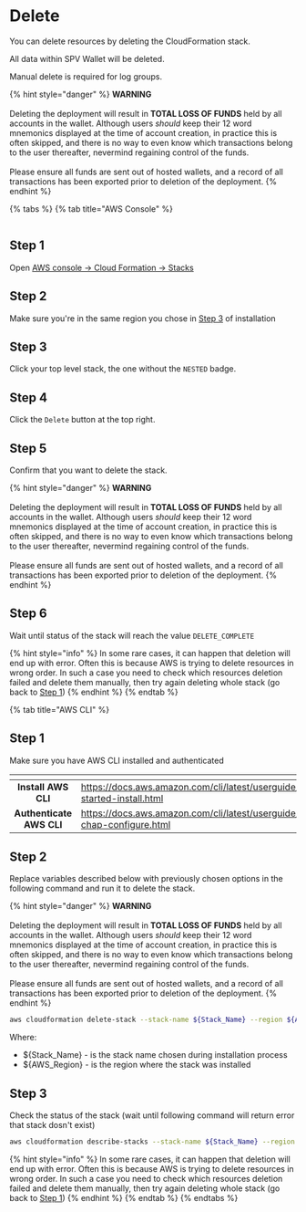# Delete

You can delete resources by deleting the CloudFormation stack.

All data within SPV Wallet will be deleted.

Manual delete is required for log groups.

{% hint style="danger" %}
**WARNING**\
\
Deleting the deployment will result in **TOTAL LOSS OF FUNDS** held by all accounts in the wallet. Although users _should_ keep their 12 word mnemonics displayed at the time of account creation, in practice this is often skipped, and there is no way to even know which transactions belong to the user thereafter, nevermind regaining control of the funds.\
\
Please ensure all funds are sent out of hosted wallets, and a record of all transactions has been exported prior to deletion of the deployment.
{% endhint %}

{% tabs %}
{% tab title="AWS Console" %}
<figure><img src="..//.gitbook/assets/image (11).png" alt=""><figcaption></figcaption></figure>

## Step 1

Open [AWS console -> Cloud Formation -> Stacks](https://console.aws.amazon.com/cloudformation/home#stacks)

## Step 2

Make sure you're in the same region you chose in [Step 3](installation.md#step-4) of installation

## Step 3

Click your top level stack, the one without the `NESTED` badge.

## Step 4

Click the `Delete` button at the top right.

## Step 5

Confirm that you want to delete the stack.

{% hint style="danger" %}
**WARNING**\
\
Deleting the deployment will result in **TOTAL LOSS OF FUNDS** held by all accounts in the wallet. Although users _should_ keep their 12 word mnemonics displayed at the time of account creation, in practice this is often skipped, and there is no way to even know which transactions belong to the user thereafter, nevermind regaining control of the funds.\
\
Please ensure all funds are sent out of hosted wallets, and a record of all transactions has been exported prior to deletion of the deployment.
{% endhint %}

## Step 6

Wait until status of the stack will reach the value `DELETE_COMPLETE`

{% hint style="info" %}
In some rare cases, it can happen that deletion will end up with error. Often this is because AWS is trying to delete resources in wrong order. In such a case you need to check which resources deletion failed and delete them manually, then try again deleting whole stack (go back to [Step 1](delete.md#step-1))
{% endhint %}
{% endtab %}

{% tab title="AWS CLI" %}
## Step 1

Make sure you have AWS CLI installed and authenticated

<table data-card-size="large" data-column-title-hidden data-view="cards" data-full-width="true"><thead><tr><th align="center"></th><th data-hidden data-card-target data-type="content-ref"></th></tr></thead><tbody><tr><td align="center"><strong>Install AWS CLI</strong></td><td><a href="https://docs.aws.amazon.com/cli/latest/userguide/getting-started-install.html">https://docs.aws.amazon.com/cli/latest/userguide/getting-started-install.html</a></td></tr><tr><td align="center"><strong>Authenticate AWS CLI</strong></td><td><a href="https://docs.aws.amazon.com/cli/latest/userguide/cli-chap-configure.html">https://docs.aws.amazon.com/cli/latest/userguide/cli-chap-configure.html</a></td></tr></tbody></table>

## Step 2

Replace variables described below with previously chosen options in the following command and run it to delete the stack.

{% hint style="danger" %}
**WARNING**\
\
Deleting the deployment will result in **TOTAL LOSS OF FUNDS** held by all accounts in the wallet. Although users _should_ keep their 12 word mnemonics displayed at the time of account creation, in practice this is often skipped, and there is no way to even know which transactions belong to the user thereafter, nevermind regaining control of the funds.\
\
Please ensure all funds are sent out of hosted wallets, and a record of all transactions has been exported prior to deletion of the deployment.
{% endhint %}

```bash
aws cloudformation delete-stack --stack-name ${Stack_Name} --region ${AWS_Region}
```

Where:

* ${Stack\_Name} - is the stack name chosen during installation process
* ${AWS\_Region} - is the region where the stack was installed

## Step 3

Check the status of the stack (wait until following command will return error that stack dosn't exist)

```bash
aws cloudformation describe-stacks --stack-name ${Stack_Name} --region ${AWS_Region}
```

{% hint style="info" %}
In some rare cases, it can happen that deletion will end up with error. Often this is because AWS is trying to delete resources in wrong order. In such a case you need to check which resources deletion failed and delete them manually, then try again deleting whole stack (go back to [Step 1](delete.md#step-1-1))
{% endhint %}
{% endtab %}
{% endtabs %}

